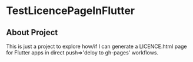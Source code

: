 # TestLicencePageInFlutter
## About Project
This is just a project to explore how/if I can generate a LICENCE.html page for Flutter apps in direct push=>'deloy to gh-pages' workflows.